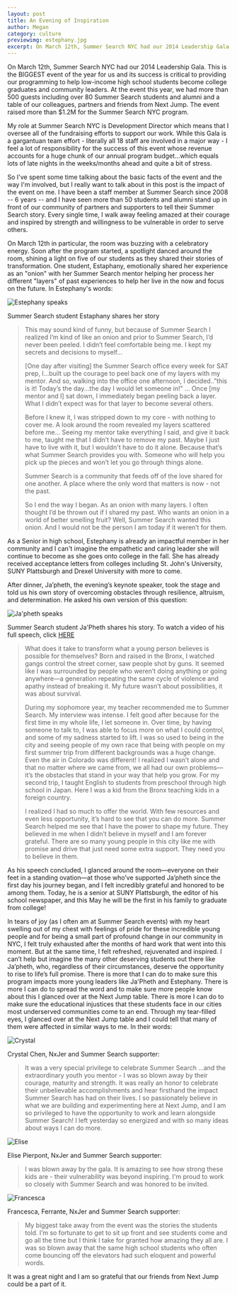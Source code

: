 ```yaml
---
layout: post
title: An Evening of Inspiration
author: Megan
category: culture
previewimg: estephany.jpg
excerpt: On March 12th, Summer Search NYC had our 2014 Leadership Gala.  This is the BIGGEST event of the year for us and its success is critical to providing our programming to help low-income high school students become college graduates and community leaders.  At the event this year, we had more than 500 guests including over 80 Summer Search students and alumni and a table of our colleagues, partners and friends from Next Jump.  The event raised more than $1.2M for the Summer Search NYC program.
---
```


On March 12th, Summer Search NYC had our 2014 Leadership Gala.  This is the BIGGEST event of the year for us and its success is critical to providing our programming to help low-income high school students become college graduates and community leaders.  At the event this year, we had more than 500 guests including over 80 Summer Search students and alumni and a table of our colleagues, partners and friends from Next Jump.  The event raised more than $1.2M for the Summer Search NYC program.

My role at Summer Search NYC is Development Director which means that I oversee all of the fundraising efforts to support our work.  While this Gala is a gargantuan team effort - literally all 18 staff are involved in a major way - I feel a lot of responsibility for the success of this event whose revenue accounts for a huge chunk of our annual program budget...which equals lots of late nights in the weeks/months ahead and quite a bit of stress. 

So I've spent some time talking about the basic facts of the event and the way I'm involved, but I really want to talk about in this post is the impact of the event on me.  I have been a staff member at Summer Search since 2008 -- 6 years -- and I have seen more than 50 students and alumni stand up in front of our community of partners and supporters to tell their Summer Search story. Every single time, I walk away feeling amazed at their courage and inspired by strength and willingness to be vulnerable in order to serve others. 

On March 12th in particular, the room was buzzing with a celebratory energy.  Soon after the program started, a spotlight danced around the room, shining a light on five of our students as they shared their stories of transformation. One student, Estaphany, emotionally shared her experience as an "onion" with her Summer Search mentor helping her process her different "layers" of past experiences to help her live in the now and focus on the future.  In Estephany's words:

![Estephany speaks](/images/estephany.jpg)

<div class="imgSubtitle">Summer Search student Estaphany shares her story</div>

>This may sound kind of funny, but because of Summer Search I realized I’m kind of like an onion and prior to Summer Search, I’d never been peeled. I didn’t feel comfortable being me. I kept my secrets and decisions to myself...
>
>\[One day after visiting\] the Summer Search office every week for SAT prep, I...built up the courage to peel back one of my layers with my mentor. And so, walking into the office one afternoon, I decided..”this is it! Today’s the day...the day I would let someone in!” ... Once \[my mentor and I\] sat down, I immediately began peeling back a layer. What I didn’t expect was for that layer to become several others.
>
>Before I knew it, I was stripped down to my core - with nothing to cover me. A look around the room revealed my layers scattered before me...  Seeing my mentor take everything I said, and give it back to me, taught me that I didn’t have to remove my past. Maybe I just have to live with it, but I wouldn't have to do it alone. Because that’s what Summer Search provides you with. Someone who will help you pick up the pieces and won’t let you go through things alone.
>
>Summer Search is a community that feeds off of the love shared for one another. A place where the only word that matters is now - not the past.
>
>So I end the way I began. As an onion with many layers. I often thought I’d be thrown out if I shared my past. Who wants an onion in a world of better smelling fruit? Well, Summer Search wanted this onion. And I would not be the person I am today if it weren’t for them.

As a Senior in high school, Estephany is already an impactful member in her community and I can't imagine the empathetic and caring leader she will continue to become as she goes onto college in the fall.  She has already received acceptance letters from colleges including St. John's University, SUNY Plattsburgh and Drexel University with more to come.

After dinner, Ja’pheth, the evening’s keynote speaker, took the stage and told us his own story of overcoming obstacles through resilience, altruism, and determination. He asked his own version of this question:

![Ja'pheth speaks](/images/japheth.jpg)

<div class="imgSubtitle">Summer Search student Ja'Pheth shares his story.  To watch a video of his full speech, click <a href="https://vimeo.com/89663755">HERE</a></div>

> What does it take to transform what a young person believes is possible for themselves? Born and raised in the Bronx, I watched gangs control the street corner, saw people shot by guns. It seemed like I was surrounded by people who weren’t doing anything or going anywhere—a generation repeating the same cycle of violence and apathy instead of breaking it. My future wasn’t about possibilities, it was about survival.
> 
> During my sophomore year, my teacher recommended me to Summer Search.  My interview was intense. I felt good after because for the first time in my whole life, I let someone in. Over time, by having someone to talk to, I was able to focus more on what I could control, and some of my sadness started to lift. I was so used to being in the city and seeing people of my own race that being with people on my first summer trip from different backgrounds was a huge change. Even the air in Colorado was different! I realized I wasn’t alone and that no matter where we came from, we all had our own problems—it’s the obstacles that stand in your way that help you grow. For my second trip, I taught English to students from preschool through high school in Japan. Here I was a kid from the Bronx teaching kids in a foreign country.
> 
> I realized I had so much to offer the world. With few resources and even less opportunity, it’s hard to see that you can do more. Summer Search helped me see that I have the power to shape my future. They believed in me when I didn’t believe in myself and I am forever grateful.  There are so many young people in this city like me with promise and drive that just need some extra support.  They need you to believe in them.

As his speech concluded, I glanced around the room—everyone on their feet in a standing ovation—at those who’ve supported Ja’pheth since the first day his journey began, and I felt incredibly grateful and honored to be among them. Today, he is a senior at SUNY Plattsburgh, the editor of his school newspaper, and this May he will be the first in his family to graduate from college!

In tears of joy (as I often am at Summer Search events) with my heart swelling out of my chest with feelings of pride for these incredible young people and for being a small part of profound change in our community in NYC, I felt truly exhausted after the months of hard work that went into this moment.  But at the same time, I felt refreshed, rejuvenated and inspired.  I can’t help but imagine the many other deserving students out there like Ja’pheth, who, regardless of their circumstances, deserve the opportunity to rise to life’s full promise.  There is more that I can do to make sure this program impacts more young leaders like Ja'Pheth and Estephany.  There is more I can do to spread the word and to make sure more people know about this I glanced over at the Next Jump table.  There is more I can do to make sure the educational injustices that these students face in our cities most underserved communities come to an end.  Through my tear-filled eyes, I glanced over at the Next Jump table and I could tell that many of them were affected in similar ways to me.  In their words:

![Crystal](/images/crystal_c.png)

Crystal Chen, NxJer and Summer Search supporter: 

> It was a very special privilege to celebrate Summer Search ...and the extraordinary 
> youth you mentor - I was so blown away by their courage, maturity and strength. 
> It was really an honor to celebrate their unbelievable accomplishments and hear 
> firsthand the impact Summer Search has had on their lives. I so passionately believe in 
> what we are building and experimenting here at Next Jump, and I am so privileged to 
> have the opportunity to work and learn alongside Summer Search! I left yesterday so 
> energized and with so many ideas about ways I can do more.

![Elise](/images/elise.png)

Elise Pierpont, NxJer and Summer Search supporter:

> I was blown away by the gala. It is amazing to see how strong 
> these kids are - their vulnerability was beyond inspiring. I'm 
> proud to work so closely with Summer Search and was honored 
> to be invited.

![Francesca](/images/francesca.jpg)

Francesca, Ferrante, NxJer and Summer Search supporter:

> My biggest take away from the event was the stories the students told. I’m so
> fortunate to get to sit up front and see students come and go all the time but I think
> I take for granted how amazing they all are. I was so blown away that the same high 
> school students who often come bouncing off the elevators had such eloquent and 
> powerful words.

It was a great night and I am so grateful that our friends from Next Jump could be a part of it.


